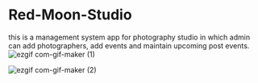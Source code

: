 # Red-Moon-Studio
this is a management system app for photography studio in which admin can add photographers, add events and maintain upcoming post events.
![ezgif com-gif-maker (1)](https://user-images.githubusercontent.com/50247227/112375200-d3ef6800-8d04-11eb-8b41-ca6b0463142e.gif)

![ezgif com-gif-maker (2)](https://user-images.githubusercontent.com/50247227/112375848-93dcb500-8d05-11eb-89e7-ec72c0d5af5f.gif)
